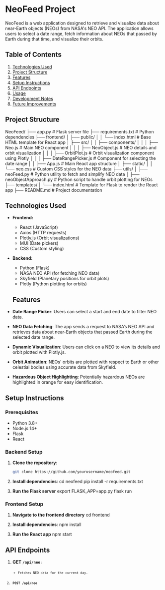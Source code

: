 # NeoFeed Project

NeoFeed is a web application designed to retrieve and visualize data about near-Earth objects (NEOs) from NASA's NEO API. The application allows users to select a date range, fetch information about NEOs that passed by Earth during that time, and visualize their orbits.

## Table of Contents
1. [Technologies Used](#technologies-used)
2. [Project Structure](#project-structure)
3. [Features](#features)
4. [Setup Instructions](#setup-instructions)
5. [API Endpoints](#api-endpoints)
6. [Usage](#usage)
7. [Development Notes](#development-notes)
8. [Future Improvements](#future-improvements)

## Project Structure
NeoFeed/
├── app.py                  # Flask server file
├── requirements.txt         # Python dependencies
├── frontend/
│   ├── public/
│   │   └── index.html       # Base HTML template for React app
│   ├── src/
│   │   ├── components/
│   │   │   ├── Neo.js               # Main NEO component
│   │   │   ├── NeoObject.js         # NEO details and orbit visualization
│   │   │   ├── OrbitPlot.js         # Orbit visualization component using Plotly
│   │   │   ├── DateRangePicker.js   # Component for selecting the date range
│   │   ├── App.js                   # Main React app structure
│   ├── static/
│   │   └── neo.css                  # Custom CSS styles for the NEO data
├── utils/
│   ├── neoFeed.py            # Python utility to fetch and simplify NEO data
│   ├── neoObjectApproach.py   # Python script to handle orbit plotting for NEOs
├── templates/
│   └── index.html            # Template for Flask to render the React app
├── README.md                 # Project documentation

## Technologies Used
- **Frontend:**
  - React (JavaScript)
  - Axios (HTTP requests)
  - Plotly.js (Orbit visualizations)
  - MUI (Date pickers)
  - CSS (Custom styling)

- **Backend:**
  - Python (Flask)
  - NASA NEO API (for fetching NEO data)
  - Skyfield (Planetary positions for orbit plots)
  - Plotly (Python plotting for orbits)

  ## Features
- **Date Range Picker**: Users can select a start and end date to filter NEO data.
- **NEO Data Fetching**: The app sends a request to NASA’s NEO API and retrieves data about near-Earth objects that passed Earth during the selected date range.
- **Dynamic Visualization**: Users can click on a NEO to view its details and orbit plotted with Plotly.js.
- **Orbit Animation**: NEOs' orbits are plotted with respect to Earth or other celestial bodies using accurate data from Skyfield.
- **Hazardous Object Highlighting**: Potentially hazardous NEOs are highlighted in orange for easy identification.

## Setup Instructions

### Prerequisites
- Python 3.8+
- Node.js 14+
- Flask
- React

### Backend Setup
1. **Clone the repository**:
   ```bash
   git clone https://github.com/yourusername/neofeed.git

2. **Install dependencies**:
   cd neofeed
   pip install -r requirements.txt

3. **Run the Flask server**
   export FLASK_APP=app.py
   flask run

### Frontend Setup
1. **Navigate to the frontend directory**
   cd frontend
   
   
2. **Install dependencies**:
   npm install

3. **Run the React app**
   npm start

## API Endpoints

1. **GET <code>/api/neo<code>**:
    - Fetches NEO data for the current day.
2. **POST /api/neo**



